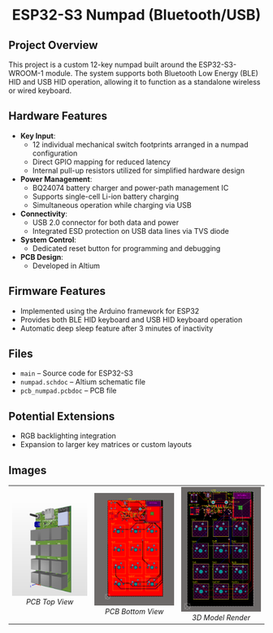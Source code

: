 <h1 align="center">ESP32-S3 Numpad (Bluetooth/USB)</h1>

<h2>Project Overview</h2>
<p>
This project is a custom 12-key numpad built around the ESP32-S3-WROOM-1 module. 
The system supports both Bluetooth Low Energy (BLE) HID and USB HID operation, allowing it to function as a standalone wireless or wired keyboard.
</p>

<h2>Hardware Features</h2>
<ul>
  <li><b>Key Input</b>:
    <ul>
      <li>12 individual mechanical switch footprints arranged in a numpad configuration</li>
      <li>Direct GPIO mapping for reduced latency</li>
      <li>Internal pull-up resistors utilized for simplified hardware design</li>
    </ul>
  </li>
  <li><b>Power Management</b>:
    <ul>
      <li>BQ24074 battery charger and power-path management IC</li>
      <li>Supports single-cell Li-ion battery charging</li>
      <li>Simultaneous operation while charging via USB</li>
    </ul>
  </li>
  <li><b>Connectivity</b>:
    <ul>
      <li>USB 2.0 connector for both data and power</li>
      <li>Integrated ESD protection on USB data lines via TVS diode</li>
    </ul>
  </li>
  <li><b>System Control</b>:
    <ul>
      <li>Dedicated reset button for programming and debugging</li>
    </ul>
  </li>
  <li><b>PCB Design</b>:
    <ul>
      <li>Developed in Altium</li>
    </ul>
  </li>
</ul>

<h2>Firmware Features</h2>
<ul>
  <li>Implemented using the Arduino framework for ESP32</li>
  <li>Provides both BLE HID keyboard and USB HID keyboard operation</li>
  <li>Automatic deep sleep feature after 3 minutes of inactivity</li>
</ul>

<h2>Files</h2>
<ul>
  <li><code>main</code> – Source code for ESP32-S3</li>
  <li><code>numpad.schdoc</code> – Altium schematic file</li>
  <li><code>pcb_numpad.pcbdoc</code> – PCB file</li>
</ul>

<h2>Potential Extensions</h2>
<ul>
  <li>RGB backlighting integration</li>
  <li>Expansion to larger key matrices or custom layouts</li>
</ul>

<h2>Images</h2>
<table align="center">
  <tr>
    <td align="center">
      <img src="3d render.png" alt="PCB 3D Model" width="300"/><br/>
      <i>PCB Top View</i>
    </td>
    <td align="center">
      <img src="ground pour.png" alt="PCB Design" width="300"/><br/>
      <i>PCB Bottom View</i>
    </td>
    <td align="center">
      <img src="no ground pour.png" alt="PCB Design (Removed Ground Pour for Visibility)" width="300"/><br/>
      <i>3D Model Render</i>
    </td>
  </tr>
</table>
